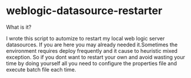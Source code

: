 # weblogic-datasource-restarter
What is it?

I wrote this script to automize to restart my local web logic server datasources.
If you are here you may already needed it.Sometimes the environment requires deploy frequently and it cause to heuristic mixed exception.
So if you dont want to restart your own and avoid wasting your time by doing yourself
all you need to configure the properties file and execute batch file each time.
